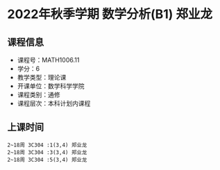 # 2022年秋季学期 数学分析(B1) 郑业龙






## 课程信息

- 课程号：MATH1006.11
- 学分：6
- 教学类型：理论课
- 开课单位：数学科学学院
- 课程类别：通修
- 课程层次：本科计划内课程

## 上课时间

```
2~18周 3C304 :1(3,4) 郑业龙
2~18周 3C304 :3(3,4) 郑业龙
2~18周 3C304 :5(3,4) 郑业龙
```


